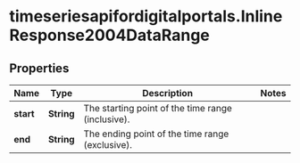 # timeseriesapifordigitalportals.InlineResponse2004DataRange

## Properties

Name | Type | Description | Notes
------------ | ------------- | ------------- | -------------
**start** | **String** | The starting point of the time range (inclusive). | 
**end** | **String** | The ending point of the time range (exclusive). | 



